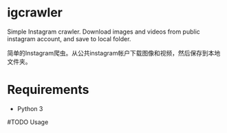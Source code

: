 # igcrawler

Simple Instagram crawler. Download images and videos from public instagram account, and save to local folder.

简单的Instagram爬虫。从公共instagram帐户下载图像和视频，然后保存到本地文件夹。

# Requirements
* Python 3

#TODO Usage

